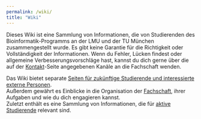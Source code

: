 ```yaml
---
permalink: /wiki/
title: "Wiki"
---
```


Dieses Wiki ist eine Sammlung von Informationen, die von Studierenden des Bioinformatik-Programms an der LMU und der TU München zusammengestellt wurde. Es gibt keine Garantie für die Richtigkeit oder Vollständigkeit der Informationen. Wenn du Fehler, Lücken findest oder allgemeine Verbesserungsvorschläge hast, kannst du dich gerne über die auf der [Kontakt](/contact)-Seite angegebenen Kanäle an die Fachschaft wenden.

Das Wiki bietet separate [Seiten für zukünftige Studierende und interessierte externe Personen](/wiki/prospectives).  
Außerdem gewährt es Einblicke in die Organisation der [Fachschaft](/wiki/student_council), ihrer Aufgaben und wie du dich engagieren kannst.  
Zuletzt enthält es eine Sammlung von Informationen, die für [aktive Studierende](/wiki/students) relevant sind.

